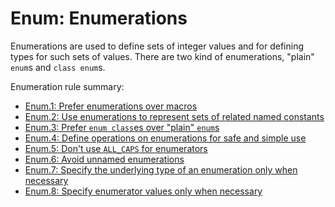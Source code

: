 # <a name="S-enum"></a>Enum: Enumerations

Enumerations are used to define sets of integer values and for defining types for such sets of values.
There are two kind of enumerations, "plain" `enum`s and `class enum`s.

Enumeration rule summary:

* [Enum.1: Prefer enumerations over macros](I-08-Enumerations-Enum.001.md#Renum-macro)
* [Enum.2: Use enumerations to represent sets of related named constants](I-08-Enumerations-Enum.002.md#Renum-set)
* [Enum.3: Prefer `enum class`es over "plain" `enum`s](I-08-Enumerations-Enum.003.md#Renum-class)
* [Enum.4: Define operations on enumerations for safe and simple use](I-08-Enumerations-Enum.004.md#Renum-oper)
* [Enum.5: Don't use `ALL_CAPS` for enumerators](I-08-Enumerations-Enum.005.md#Renum-caps)
* [Enum.6: Avoid unnamed enumerations](I-08-Enumerations-Enum.006.md#Renum-unnamed)
* [Enum.7: Specify the underlying type of an enumeration only when necessary](I-08-Enumerations-Enum.007.md#Renum-underlying)
* [Enum.8: Specify enumerator values only when necessary](I-08-Enumerations-Enum.008.md#Renum-value)

